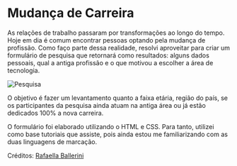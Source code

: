 # Mudança de Carreira
As relações de trabalho passaram por transformações ao longo do tempo. Hoje em dia é comum encontrar pessoas optando pela mudança de profissão. Como faço parte dessa realidade, resolvi aproveitar para criar um formulário de pesquisa que retornará como resultados: alguns dados pessoais, qual a antiga profissão e o que motivou a escolher a área de tecnologia. 

![Pesquisa](https://user-images.githubusercontent.com/103073732/163604514-ad7cbce4-6bd2-4e5a-a945-38d6881d919a.jpg)

O objetivo é fazer um levantamento quanto a faixa etária, região do país, se os participantes da pesquisa ainda atuam na antiga área ou já estão dedicados 100% a nova carreira.

O formulário foi elaborado utilizando o HTML e CSS. Para tanto, utilizei como base tutoriais que assiste, pois ainda estou me familiarizando com as duas linguagens de marcação.

  <p>Créditos: <a href="https://github.com/rafaballerini">Rafaella Ballerini</a></p>
